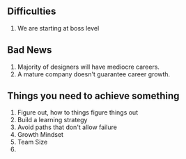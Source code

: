 ## Difficulties
1. We are starting at boss level

## Bad News
1. Majority of designers will have mediocre careers.
2. A mature company doesn't guarantee career growth.

## Things you need to achieve something
1. Figure out, how to things figure things out
2. Build a learning strategy
3. Avoid paths that don't allow failure
4. Growth Mindset
5. Team Size
6. 
